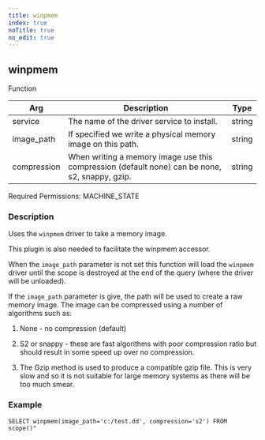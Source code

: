 ```yaml
---
title: winpmem
index: true
noTitle: true
no_edit: true
---
```




<div class="vql_item"></div>


## winpmem
<span class='vql_type label label-warning pull-right page-header'>Function</span>



<div class="vqlargs"></div>

Arg | Description | Type
----|-------------|-----
service|The name of the driver service to install.|string
image_path|If specified we write a physical memory image on this path.|string
compression|When writing a memory image use this compression (default none) can be none, s2, snappy, gzip.|string

Required Permissions: 
<span class="linkcolour label label-success">MACHINE_STATE</span>

### Description

Uses the `winpmem` driver to take a memory image.

This plugin is also needed to facilitate the winpmem accessor.

When the `image_path` parameter is not set this function will load
the `winpmem` driver until the scope is destroyed at the end of
the query (where the driver will be unloaded).

If the `image_path` parameter is give, the path will be used to
create a raw memory image. The image can be compressed using a
number of algorithms such as:

1. None - no compression (default)

2. S2 or snappy - these are fast algorithms with poor compression
   ratio but should result in some speed up over no compression.

3. The Gzip method is used to produce a compatible gzip file. This
   is very slow and so it is not suitable for large memory systems
   as there will be too much smear.


### Example

```vql
SELECT winpmem(image_path='c:/test.dd', compression='s2') FROM scope()"
```


